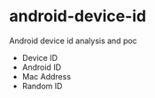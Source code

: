 # android-device-id
Android device id analysis and poc
- Device ID
- Android ID
- Mac Address
- Random ID
